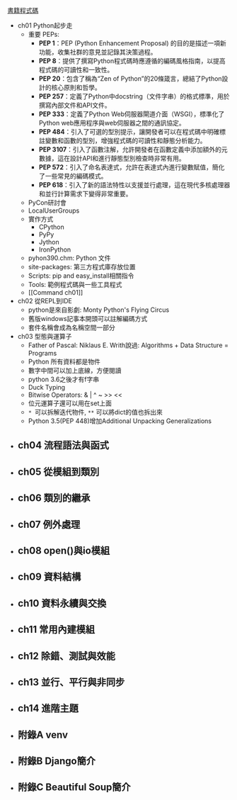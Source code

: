 [書籍程式碼](http://books.gotop.com.tw/download/ACL059900)

- ch01 Python起步走
	- 重要 PEPs: 
		- **PEP 1**：PEP (Python Enhancement Proposal) 的目的是描述一項新功能，收集社群的意見並記錄其決策過程。
		- **PEP 8**：提供了撰寫Python程式碼時應遵循的編碼風格指南，以提高程式碼的可讀性和一致性。
		- **PEP 20**：包含了稱為“Zen of Python”的20條箴言，總結了Python設計的核心原則和哲學。
		- **PEP 257**：定義了Python中docstring（文件字串）的格式標準，用於撰寫內部文件和API文件。
		- **PEP 333**：定義了Python Web伺服器閘道介面（WSGI），標準化了Python web應用程序與web伺服器之間的通訊協定。
		- **PEP 484**：引入了可選的型別提示，讓開發者可以在程式碼中明確標註變數和函數的型別，增強程式碼的可讀性和靜態分析能力。
		- **PEP 3107**：引入了函數注解，允許開發者在函數定義中添加額外的元數據，這在設計API和進行靜態型別檢查時非常有用。
		- **PEP 572**：引入了命名表達式，允許在表達式內進行變數賦值，簡化了一些常見的編碼模式。
		- **PEP 618**：引入了新的語法特性以支援並行處理，這在現代多核處理器和並行計算需求下變得非常重要。
	- PyCon研討會
	- LocalUserGroups
	- 實作方式
		- CPython
		- PyPy
		- Jython
		- IronPython
	- pyhon390.chm: Python 文件
	- site-packages: 第三方程式庫存放位置
	- Scripts: pip and easy_install相關指令
	- Tools: 範例程式碼與一些工具程式
	- [[Command ch01]]
- ch02 從REPL到IDE   
	- python是來自影劇: Monty Python's Flying Circus
	- 舊版windows記事本開頭可以註解編碼方式
	- 套件名稱會成為名稱空間一部分
- ch03 型態與運算子   
	- Father of Pascal: Niklaus E. Writh說過: Algorithms + Data Structure = Programs
	- Python 所有資料都是物件
	- 數字中間可以加上底線，方便閱讀
	- python 3.6之後才有f字串
	- Duck Typing
	- Bitwise Operators: & | ^ ~ >> <<
	- 位元運算子還可以用在set上面
	- `* `可以拆解迭代物件, `**` 可以將dict的值也拆出來
	- Python 3.5(PEP 448)增加Additional Unpacking Generalizations 
- ch04 流程語法與函式   
	- 
- ch05 從模組到類別   
	- 
- ch06 類別的繼承   
	- 
- ch07 例外處理   
	- 
- ch08 open()與io模組   
	- 
- ch09 資料結構   
	- 
- ch10 資料永續與交換   
	- 
- ch11 常用內建模組   
	- 
- ch12 除錯、測試與效能   
	- 
- ch13 並行、平行與非同步   
	- 
- ch14 進階主題   
	- 
- 附錄A venv   
	- 
- 附錄B Django簡介   
	- 
- 附錄C Beautiful Soup簡介
	- 